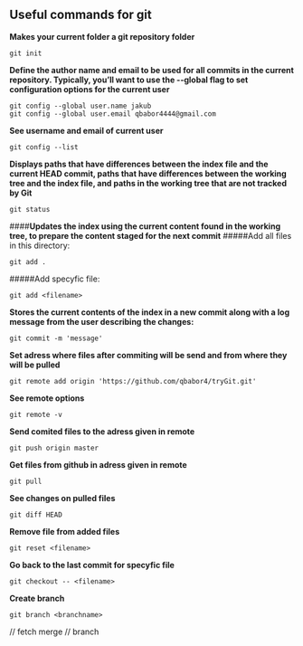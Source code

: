 ## Useful commands for git 

**Makes your current folder a git repository folder**
```
git init
```
**Define the author name and email to be used for all commits in the current repository. Typically, you’ll want to use the --global flag to set configuration options for the current user**
```
git config --global user.name jakub
git config --global user.email qbabor4444@gmail.com
```
**See username and email of current user**
```
git config --list
```
**Displays paths that have differences between the index file and the current HEAD commit, paths that have differences between the working tree and the index file, and paths in the working tree that are not tracked by Git**
```
git status
```	
####**Updates the index using the current content found in the working tree, to prepare the content staged for the next commit**
#####Add all files in this directory:
```
git add .
```
#####Add specyfic file: 
```
git add <filename>
```
**Stores the current contents of the index in a new commit along with a log message from the user describing the changes:**
```
git commit -m 'message'
```
**Set adress where files after commiting will be send and from where they will be pulled**
```
git remote add origin 'https://github.com/qbabor4/tryGit.git'
```
**See remote options**
```
git remote -v
```
**Send comited files to the adress given in remote**
```
git push origin master
```
**Get files from github in adress given in remote**
```
git pull
```
**See changes on pulled files**
```
git diff HEAD
```
**Remove file from added files**
```
git reset <filename>
```
**Go back to the last commit for specyfic file**
```
git checkout -- <filename>
```
**Create branch**
```
git branch <branchname>
```

// fetch merge 
// branch
